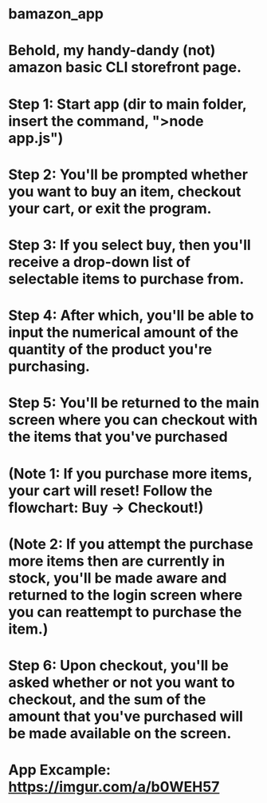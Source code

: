 # bamazon_app

# Behold, my handy-dandy (not) amazon basic CLI storefront page.

# Step 1: Start app (dir to main folder, insert the command, ">node app.js")

# Step 2: You'll be prompted whether you want to buy an item, checkout your cart, or exit the program.

# Step 3: If you select buy, then you'll receive a drop-down list of selectable items to purchase from.

# Step 4: After which, you'll be able to input the numerical amount of the quantity of the product you're purchasing.

# Step 5: You'll be returned to the main screen where you can checkout with the items that you've purchased

# (Note 1: If you purchase more items, your cart will reset! Follow the flowchart: Buy -> Checkout!)
# (Note 2: If you attempt the purchase more items then are currently in stock, you'll be made aware and returned to the login screen where you can reattempt to purchase the item.)

# Step 6: Upon checkout, you'll be asked whether or not you want to checkout, and the sum of the amount that you've purchased will be made available on the screen.

# App Excample: https://imgur.com/a/b0WEH57